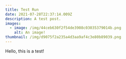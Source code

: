 ```yaml
---
title: Test Run
date: 2021-07-28T22:37:14.009Z
description: A test post.
images:
  - image: /img/44ceb630f2f54de3908c03035379014b.png
    alt: An image!
thumbnail: /img/d9075f2a235a4d3aa9af4c3e80b89039.png
---
```

Hello, this is a test!